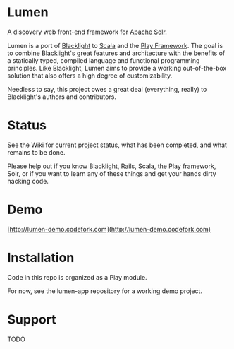 
# Lumen

A discovery web front-end framework for [Apache Solr](https://lucene.apache.org/solr/).

Lumen is a port of [Blacklight](http://projectblacklight.org/) to
[Scala](https://www.scala-lang.org/) and the
[Play Framework](https://www.playframework.com/). The goal is to
combine Blacklight's great features and architecture with the benefits
of a statically typed, compiled language and functional programming
principles. Like Blacklight, Lumen aims to provide a working
out-of-the-box solution that also offers a high degree of
customizability.

Needless to say, this project owes a great deal (everything, really)
to Blacklight's authors and contributors.

# Status

See the Wiki for current project status, what has been completed, and
what remains to be done.

Please help out if you know Blacklight, Rails, Scala, the Play
framework, Solr, or if you want to learn any of these things and get
your hands dirty hacking code.

# Demo

[http://lumen-demo.codefork.com](http://lumen-demo.codefork.com)

# Installation

Code in this repo is organized as a Play module.

For now, see the lumen-app repository for a working demo project.

# Support

TODO
